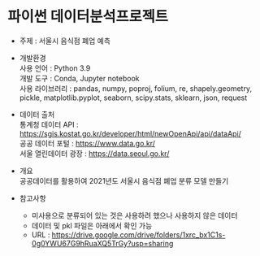 # 파이썬 데이터분석프로젝트

- 주제 : 서울시 음식점 폐업 예측

- 개발환경  
  사용 언어 :	Python 3.9  
  개발 도구 :	Conda, Jupyter notebook  
  사용 라이브러리 : pandas, numpy, poproj, folium, re, shapely.geometry, pickle, matplotlib.pyplot, seaborn, scipy.stats, sklearn, json, request  

- 데이터 출처  
  통계청 데이터 API : https://sgis.kostat.go.kr/developer/html/newOpenApi/api/dataApi/  
  공공 데이터 포털 : https://www.data.go.kr/  
  서울 열린데이터 광장 : https://data.seoul.go.kr/  

- 개요  
  공공데이터를 활용하여 2021년도 서울시 음식점 폐업 분류 모델 만들기

- 참고사항
  * 미사용으로 분류되어 있는 것은 사용하려 했으나 사용하지 않은 데이터
  * 데이터 및 pkl 파일은 아래에서 확인 가능
  * URL : https://drive.google.com/drive/folders/1xrc_bx1C1s-0g0YWU67G9hRuaXQ5TrGy?usp=sharing
